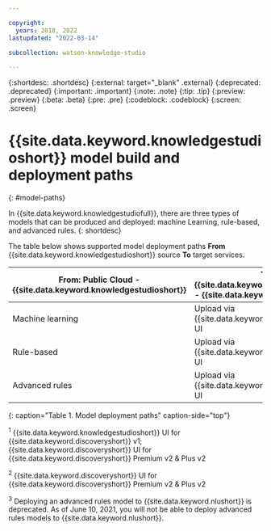 ```yaml
---

copyright:
  years: 2018, 2022
lastupdated: "2022-03-14"

subcollection: watson-knowledge-studio

---
```


{:shortdesc: .shortdesc}
{:external: target="_blank" .external}
{:deprecated: .deprecated}
{:important: .important}
{:note: .note}
{:tip: .tip}
{:preview: .preview}
{:beta: .beta}
{:pre: .pre}
{:codeblock: .codeblock}
{:screen: .screen}

# {{site.data.keyword.knowledgestudioshort}} model build and deployment paths
{: #model-paths}

In {{site.data.keyword.knowledgestudiofull}}, there are three types of models that can be produced and deployed: machine Learning, rule-based, and advanced rules.
{: shortdesc}

The table below shows supported model deployment paths **From** {{site.data.keyword.knowledgestudioshort}} source **To** target services.

| From: Public Cloud - {{site.data.keyword.knowledgestudioshort}} | To: {{site.data.keyword.icp4dfull_notm}} - {{site.data.keyword.discoveryfull}} | To: Public Cloud - {{site.data.keyword.discoveryfull}} | To: Public Cloud - {{site.data.keyword.nlufull}} |
|------------|-------|-----------------|-----------------|
| Machine learning | Upload via {{site.data.keyword.discoveryshort}} UI | Deploy/Upload via UI <sup>1</sup> | Deploy via {{site.data.keyword.knowledgestudioshort}} UI |
| Rule-based | Upload via {{site.data.keyword.discoveryshort}} UI | Deploy/Upload via UI <sup>1</sup> | Deploy via {{site.data.keyword.knowledgestudioshort}} UI |
| Advanced rules | Upload via {{site.data.keyword.discoveryshort}} UI | Deploy/Upload via UI <sup>2</sup> | Deploy via API <sup>3</sup> |
{: caption="Table 1. Model deployment paths" caption-side="top"}

<sup>1</sup> {{site.data.keyword.knowledgestudioshort}} UI for {{site.data.keyword.discoveryshort}} v1; {{site.data.keyword.discoveryshort}} UI for {{site.data.keyword.discoveryshort}} Premium v2 & Plus v2

<sup>2</sup> {{site.data.keyword.discoveryshort}} UI for {{site.data.keyword.discoveryshort}} Premium v2 & Plus v2

<sup>3</sup> Deploying an advanced rules model to {{site.data.keyword.nlushort}} is deprecated. As of June 10, 2021, you will not be able to deploy advanced rules models to {{site.data.keyword.nlushort}}.
